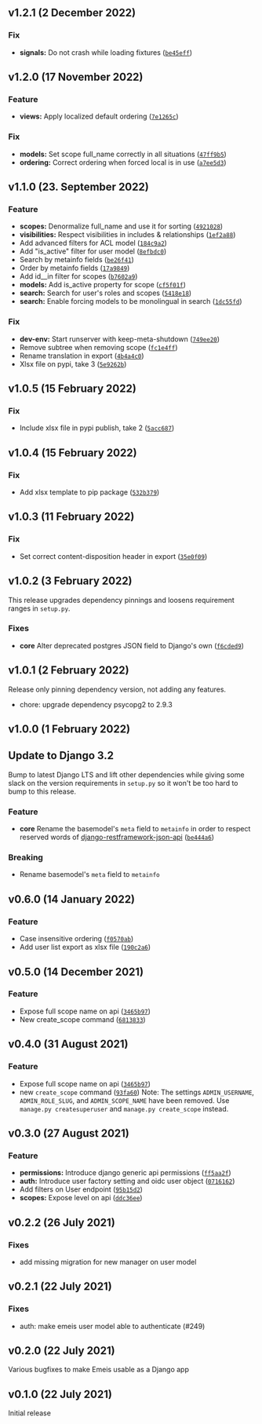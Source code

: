 ## v1.2.1 (2 December 2022)

### Fix
* **signals:** Do not crash while loading fixtures ([`be45eff`](https://github.com/projectcaluma/emeis/commit/be45eff565e25c060dd0ddb9f2a4962e692e7b35))


## v1.2.0 (17 November 2022)

### Feature
* **views:** Apply localized default ordering ([`7e1265c`](https://github.com/projectcaluma/emeis/commit/7e1265ccdd3f2a81dba3060320f58ab7d99b2dde))

### Fix
* **models:** Set scope full_name correctly in all situations ([`47ff9b5`](https://github.com/projectcaluma/emeis/commit/47ff9b502eeeaa056113bd40966b6052491384b6))
* **ordering:** Correct ordering when forced local is in use ([`a7ee5d3`](https://github.com/projectcaluma/emeis/commit/a7ee5d3bc8e93d5f778b452530aa12219ba9ab15))


## v1.1.0 (23. September 2022)

### Feature
* **scopes:** Denormalize full_name and use it for sorting ([`4921028`](https://github.com/projectcaluma/emeis/commit/49210282c2dca850f895cb6e2b394f9ed35171bc))
* **visibilities:** Respect visibilities in includes & relationships ([`1ef2a88`](https://github.com/projectcaluma/emeis/commit/1ef2a881e7350935779e495d2edc6afaade4e75b))
* Add advanced filters for ACL model ([`184c9a2`](https://github.com/projectcaluma/emeis/commit/184c9a26a29443e7036dc4f23f8589cc8e4cffd5))
* Add "is_active" filter for user model ([`8efbdc0`](https://github.com/projectcaluma/emeis/commit/8efbdc0a6cb3d5d0b74fa92aa9e5801f9ab270e5))
* Search by metainfo fields ([`be26f41`](https://github.com/projectcaluma/emeis/commit/be26f415c5f9813e66e297ebee8c7f71bb055e66))
* Order by metainfo fields ([`17a9849`](https://github.com/projectcaluma/emeis/commit/17a98492cf0743727fcae6322641fd4fc839d070))
* Add id__in filter for scopes ([`b7602a9`](https://github.com/projectcaluma/emeis/commit/b7602a9a82fc3a5972047137a866bc971cbf7ff8))
* **models:** Add is_active property for scope ([`cf5f01f`](https://github.com/projectcaluma/emeis/commit/cf5f01fed61cf4adefbf05b37ff3e8f0b1ad129f))
* **search:** Search for user's roles and scopes ([`5418e18`](https://github.com/projectcaluma/emeis/commit/5418e18756a855ada4c1c039bb9e72e75efc53f0))
* **search:** Enable forcing models to be monolingual in search ([`1dc55fd`](https://github.com/projectcaluma/emeis/commit/1dc55fd83c534bb5949ccecadc1dbc04877d9c7f))

### Fix
* **dev-env:** Start runserver  with keep-meta-shutdown ([`749ee20`](https://github.com/projectcaluma/emeis/commit/749ee208df3475dffe885d186986cd389e6c96c9))
* Remove subtree when removing scope ([`fc1e4ff`](https://github.com/projectcaluma/emeis/commit/fc1e4ff577d95d245375f8c16ca17a49f5dd39a7))
* Rename translation in export ([`4b4a4c0`](https://github.com/projectcaluma/emeis/commit/4b4a4c066e0e30dadf56db84db7756c90d22f531))
* Xlsx file on pypi, take 3 ([`5e9262b`](https://github.com/projectcaluma/emeis/commit/5e9262b5ccd9cbba61d2b8aeb9cab98ca4a439b2))


## v1.0.5 (15 February 2022)

### Fix
* Include xlsx file in pypi publish, take 2 ([`5acc687`](https://github.com/projectcaluma/emeis/commit/5acc68780a6ce2403c6780fd8766f1b99d299e50))

## v1.0.4 (15 February 2022)

### Fix
* Add xlsx template to pip package ([`532b379`](https://github.com/projectcaluma/emeis/commit/532b379edfcebc6d8a7ea6ff6c176682a0b74806))

## v1.0.3 (11 February 2022)

### Fix
* Set correct content-disposition header in export ([`35e0f09`](https://github.com/projectcaluma/emeis/commit/35e0f09aa99d552d70f6920ce61df989fb9d01ad))

## v1.0.2 (3 February 2022)

This release upgrades dependency pinnings and loosens requirement ranges in `setup.py`.

### Fixes
* **core** Alter deprecated postgres JSON field to Django's own ([`f6cded9`](https://github.com/projectcaluma/emeis/commit/f6cded94a602ff16842f85340ece0dfa55ad12dc))

## v1.0.1 (2 February 2022)

Release only pinning dependency version, not adding any features.
* chore: upgrade dependency psycopg2 to 2.9.3

## v1.0.0 (1 February 2022)

## Update to Django 3.2
Bump to latest Django LTS and lift other dependencies while giving some slack on the version requirements in `setup.py` so it won't be too hard to bump to this release.

### Feature
* **core** Rename the basemodel's `meta` field to `metainfo` in order to respect reserved words of [django-restframework-json-api](https://github.com/django-json-api/django-rest-framework-json-api/blob/main/CHANGELOG.md#430---2021-12-10) ([`be444a6`](https://github.com/projectcaluma/emeis/pull/298/commits/be444a622b05139df041b2530018672cb95dad91))

### Breaking
* Rename basemodel's `meta` field to `metainfo`

## v0.6.0 (14 January 2022)

### Feature
* Case insensitive ordering ([`f0570ab`](https://github.com/projectcaluma/emeis/commit/f0570ab9a25e02d8e5aff96a8eb30a48b5d24692))
* Add user list export as xlsx file ([`190c2a6`](https://github.com/projectcaluma/emeis/commit/190c2a6d2ca05a7f862d84623d4675a730b03ad4))

## v0.5.0 (14 December 2021)

### Feature
* Expose full scope name on api ([`3465b97`](https://github.com/projectcaluma/emeis/commit/3465b97862e1b56a7ebfe6f4e2aeb273025141b7))
* New create_scope command ([`6813833`](https://github.com/projectcaluma/emeis/commit/68138334729d7cf53bc90acf629a7e0ade1ff56b))


## v0.4.0 (31 August 2021)

### Feature

* Expose full scope name on api ([`3465b97`](https://github.com/projectcaluma/emeis/commit/3465b97862e1b56a7ebfe6f4e2aeb273025141b7))
* new `create_scope` command ([`93fa60`](https://github.com/projectcaluma/emeis/commit/93fa6058b885c5215e3264564eae66c5250406d6))
  Note: The settings `ADMIN_USERNAME`, `ADMIN_ROLE_SLUG`, and `ADMIN_SCOPE_NAME`
  have been removed. Use `manage.py createsuperuser` and `manage.py create_scope`
  instead.


##  v0.3.0 (27 August 2021)

### Feature
* **permissions:** Introduce django generic api permissions ([`ff5aa2f`](https://github.com/projectcaluma/emeis/commit/ff5aa2f5f016d2236f669a0b8f3ea72ac5e67e72))
* **auth:** Introduce user factory setting and oidc user object ([`0716162`](https://github.com/projectcaluma/emeis/commit/0716162bf8963d7e167a8935e1f0dd3aff79a91d))
* Add filters on User endpoint ([`95b15d2`](https://github.com/projectcaluma/emeis/commit/95b15d2172a2b7a7bb3d189e6399f4ac97bc576a))
* **scopes:** Expose level on api ([`ddc36ee`](https://github.com/projectcaluma/emeis/commit/ddc36ee9682bb89f1f1f4697cd36e75215cb1a87))


## v0.2.2 (26 July 2021)

### Fixes

* add missing migration for new manager on user model

## v0.2.1 (22 July 2021)

### Fixes

*  auth: make emeis user model able to authenticate (#249)

## v0.2.0 (22 July 2021)

Various bugfixes to make Emeis usable as a Django app


## v0.1.0 (22 July 2021)

Initial release

